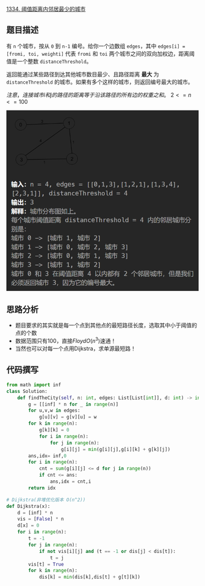 [1334. 阈值距离内邻居最少的城市](https://leetcode.cn/problems/find-the-city-with-the-smallest-number-of-neighbors-at-a-threshold-distance/description/?envType=daily-question&envId=2023-11-14)

## 题目描述

有 `n` 个城市，按从 `0` 到 `n-1` 编号。给你一个边数组 `edges`，其中 `edges[i] = [fromi, toi, weighti]` 代表 `fromi` 和 `toi` 两个城市之间的双向加权边，距离阈值是一个整数 `distanceThreshold`。

返回能通过某些路径到达其他城市数目最少、且路径距离 **最大** 为 `distanceThreshold` 的城市。如果有多个这样的城市，则返回编号最大的城市。

$注意，连接城市i和j的路径的距离等于沿该路径的所有边的权重之和。$ $2 <= n <= 100$

![image-20231114080015846](image-20231114080015846.png)



## 思路分析

- 题目要求的其实就是每一个点到其他点的最短路径长度，选取其中小于阈值的点的个数
- 数据范围只有100，直接$Floyd  O(n^3)$速通！
- 当然也可以对每一个点用Dijkstra，求单源最短路！


## 代码撰写

```python
from math import inf
class Solution:
    def findTheCity(self, n: int, edges: List[List[int]], d: int) -> int:
        g = [[inf] * n for _ in range(n)]
        for u,v,w in edges:
            g[u][v] = g[v][u] = w
        for k in range(n):
            g[k][k] = 0
            for i in range(n):
                for j in range(n):
                    g[i][j] = min(g[i][j],g[i][k] + g[k][j])
        ans,idx= inf,0
        for i in range(n):
            cnt = sum(g[i][j] <= d for j in range(n))
            if cnt <= ans:
                ans,idx = cnt,i
        return idx
```

```python
# Dijkstra(非堆优化版本 O(n^2))
def Dijkstra(x):
    d = [inf] * n
    vis = [False] * n
    d[x] = 0
    for i in range(n):
        t = -1
        for j in range(n):
            if not vis[i][j] and (t == -1 or dis[j] < dis[t]):
                t = j
        vis[t] = True
        for k in range(n):
            dis[k] = min(dis[k],dis[t] + g[t][k])
```


